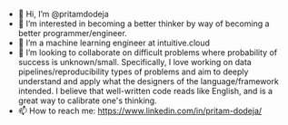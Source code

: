 - 👋 Hi, I’m @pritamdodeja
- 👀 I’m interested in becoming a better thinker by way of becoming a better programmer/engineer.
- 🌱 I’m a machine learning engineer at intuitive.cloud
- 💞️ I’m looking to collaborate on difficult problems where probability of success is unknown/small. Specifically, I love working on data pipelines/reproducibility types of problems and aim to deeply understand and apply what the designers of the language/framework intended. I believe that well-written code reads like English, and is a great way to calibrate one's thinking.
- 📫 How to reach me: https://www.linkedin.com/in/pritam-dodeja/

<!---
pritamdodeja/pritamdodeja is a ✨ special ✨ repository because its `README.md` (this file) appears on your GitHub profile.
You can click the Preview link to take a look at your changes.
--->
